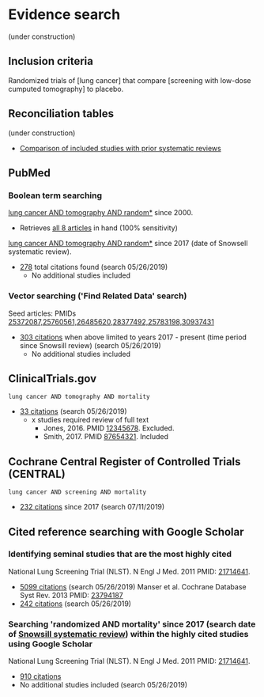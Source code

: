 # Evidence search
(under construction)
## Inclusion criteria
Randomized trials of [lung cancer] that compare [screening with low-dose cumputed tomography] to placebo.

## Reconciliation tables
(under construction)
* [Comparison of included studies with prior systematic reviews](../reconciliation-tables)

## PubMed
### Boolean term searching

[lung cancer AND tomography AND random\*](https://www.ncbi.nlm.nih.gov/pubmed?term=((lung%20cancer%20AND%20tomography%20AND%20random*))%20AND%20(%222000%22%5BDate%20-%20Publication%5D%20%3A%20%223000%22%5BDate%20-%20Publication%5D)) since 2000. 
* Retrieves [all 8 articles](https://www.ncbi.nlm.nih.gov/pubmed/?term=26485620+25760561+28377492+31360863+31162856+30937431+25372087+29496251) in hand (100% sensitivity)

[lung cancer AND tomography AND random\*](https://www.ncbi.nlm.nih.gov/pubmed?term=((lung%20cancer%20AND%20tomography%20AND%20random*))%20AND%20(%222000%22%5BDate%20-%20Publication%5D%20%3A%20%223000%22%5BDate%20-%20Publication%5D)) since 2017 (date of Snowsell systematic review). 
* [278](https://www.ncbi.nlm.nih.gov/pubmed?term=((lung%20cancer%20AND%20tomography%20AND%20random*))%20AND%20(%222017%22%5BDate%20-%20Publication%5D%20%3A%20%223000%22%5BDate%20-%20Publication%5D)) total citations found (search 05/26/2019)
   * No additional studies included

### Vector searching ('Find Related Data' search)

Seed articles: PMIDs [25372087,25760561,26485620,28377492,25783198,30937431](https://www.ncbi.nlm.nih.gov/pubmed?cmd=Search&tool=SUMSearch2plugins&otool=kumclib&term=25372087,25760561,26485620,28377492,25783198,30937431)
* [303 citations](https://www.ncbi.nlm.nih.gov/pubmed?linkname=pubmed_pubmed&from_uid=25372087,25760561,26485620,28377492,25783198,30937431&term=2017[pdat]) when above limited to years 2017 - present (time period since Snowsill review) (search 05/26/2019)
   * No additional studies included

## ClinicalTrials.gov

`lung cancer AND tomography AND mortality`
* [33 citations](https://clinicaltrials.gov/ct2/results?term=lung+cancer+AND+tomography+AND+mortality&Search=Search) (search 05/26/2019)
   * x studies required review of full text
     * Jones, 2016. PMID [12345678](https://pubmed.gov/12345678). Excluded.
     * Smith, 2017. PMID [87654321](https://pubmed.gov/87654321). Included

## Cochrane Central Register of Controlled Trials (CENTRAL)

`lung cancer AND screening AND mortality`
* [232 citations](http://onlinelibrary.wiley.com/cochranelibrary/search?submitSearch=Go&searchRows%5B0%5D.searchCriterias%5B0%5D.fieldRestriction=title+abstract+keywords&searchRows%5B0%5D.searchCriterias%5B0%5D.term=lung+cancer+AND+screening+AND+mortality) since 2017 (search 07/11/2019)

## Cited reference searching with Google Scholar

### Identifying seminal studies that are the most highly cited
National Lung Screening Trial (NLST). N Engl J Med. 2011 PMID: [21714641](http://pubmed.gov/21714641).
 * [5099 citations](https://scholar.google.com/scholar?cites=1550924767538217466&as_sdt=2005&sciodt=0,5&hl=en) (search 05/26/2019)
Manser et al. Cochrane Database Syst Rev. 2013 PMID: [23794187](http://pubmed.gov/23794187)
 * [242 citations](https://scholar.google.com/scholar?cites=6415203990104162860&as_sdt=2005&sciodt=0,5&hl=en) (search 05/26/2019)

### Searching 'randomized AND mortality' since 2017 (search date of [Snowsill systematic review]()) within the highly cited studies using Google Scholar 
National Lung Screening Trial (NLST). N Engl J Med. 2011 PMID: [21714641](http://pubmed.gov/21714641).
* [910 citations](https://scholar.google.com/scholar?as_vis=0&q=randomized+AND+mortality&hl=en&as_sdt=2005&sciodt=0,5&as_ylo=2017&as_yhi=2020&cites=1550924767538217466&scipsc=1)
 * No additional studies included (search 05/26/2019)
